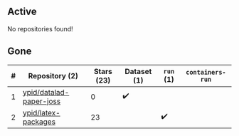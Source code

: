 ## Active
No repositories found!

## Gone
| # | Repository (2) | Stars (23) | Dataset (1) | `run` (1) | `containers-run` |
| --- | --- | --- | --- | --- | --- |
| 1 | [ypid/datalad-paper-joss](https://github.com/ypid/datalad-paper-joss) | 0 | :heavy_check_mark: |  |  |
| 2 | [ypid/latex-packages](https://github.com/ypid/latex-packages) | 23 |  | :heavy_check_mark: |  |
